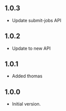 ## 1.0.3

- Update submit-jobs API

## 1.0.2

- Update to new API

## 1.0.1

- Added thomas

## 1.0.0

- Initial version.
